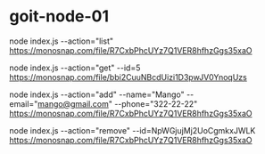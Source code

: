 # goit-node-01

node index.js --action="list"
https://monosnap.com/file/R7CxbPhcUYz7Q1VER8hfhzGgs35xaO

node index.js --action="get" --id=5
https://monosnap.com/file/bbi2CuuNBcdUizi1D3pwJV0YnoqUzs

node index.js --action="add" --name="Mango" --email="mango@gmail.com" --phone="322-22-22"
https://monosnap.com/file/R7CxbPhcUYz7Q1VER8hfhzGgs35xaO

node index.js --action="remove" --id=NpWGjujMj2UoCgmkxJWLK
https://monosnap.com/file/R7CxbPhcUYz7Q1VER8hfhzGgs35xaO
